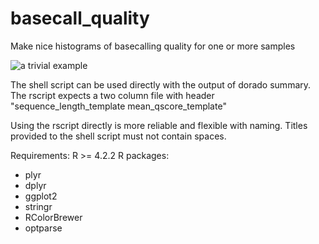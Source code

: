 # basecall_quality
Make nice histograms of basecalling quality for one or more samples

![a trivial example](https://github.com/[millerlaboratory]/[basecall_quality]/blob/main/test_for_repo.png?raw=true)

The shell script can be used directly with the output of dorado summary. The rscript expects a two column file with header "sequence_length_template        mean_qscore_template"

Using the rscript directly is more reliable and flexible with naming. Titles provided to the shell script must not contain spaces.

Requirements:
R >= 4.2.2
R packages:
  - plyr
  - dplyr
  - ggplot2
  - stringr
  - RColorBrewer
  - optparse
